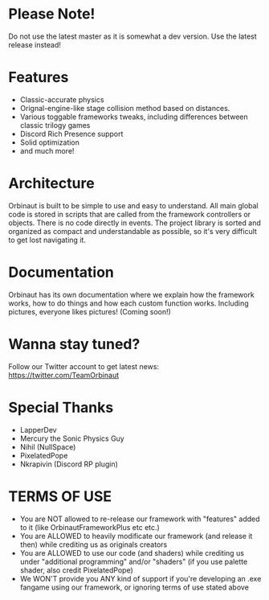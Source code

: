 # Please Note!
Do not use the latest master as it is somewhat a dev version. Use the latest release instead!

# Features
- Classic-accurate physics
- Orignal-engine-like stage collision method based on distances.
- Various toggable frameworks tweaks, including differences between classic trilogy games
- Discord Rich Presence support
- Solid optimization
- and much more!

# Architecture
Orbinaut is built to be simple to use and easy to understand. All main global code is stored in scripts that are called from the framework 
controllers or objects. There is no code directly in events. The project library is sorted and organized as compact and understandable as possible, 
so it's very difficult to get lost navigating it.

# Documentation
Orbinaut has its own documentation where we explain how the framework works, how to do things and how each custom function works. Including pictures, 
everyone likes pictures! (Coming soon!)

# Wanna stay tuned?
Follow our Twitter account to get latest news: https://twitter.com/TeamOrbinaut

# Special Thanks
- LapperDev
- Mercury the Sonic Physics Guy
- Nihil (NullSpace)
- PixelatedPope
- Nkrapivin (Discord RP plugin)

# TERMS OF USE
- You are NOT allowed to re-release our framework with "features" added to it (like OrbinautFrameworkPlus etc etc.)
- You are ALLOWED to heavily modificate our framework (and release it then) while crediting us as originals creators
- You are ALLOWED to use our code (and shaders) while crediting us under "additional programming" and/or "shaders" (if you use palette shader, also credit PixelatedPope)
- We WON'T provide you ANY kind of support if you're developing an .exe fangame using our framework, or ignoring terms of use stated above
